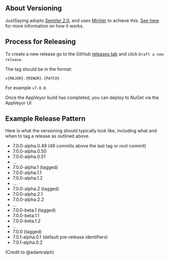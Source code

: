## About Versioning

JustSaying adopts [SemVer 2.0](https://semver.org/spec/v2.0.0.html), and uses [MinVer](https://github.com/adamralph/minver) to achieve this. [See here](https://github.com/adamralph/minver#how-it-works) for more information on how it works.

## Process for Releasing


To create a new release go to the GitHub [releases tab](https://github.com/justeat/JustSaying/releases) and click `Draft a new release`.

The tag should be in the format:

`v{MAJOR}.{MINOR}.{PATCH}`

For example `v7.0.0`.

Once the AppVeyor build has completed, you can deploy to NuGet via the AppVeyor UI.

## Example Release Pattern

Here is what the versioning should typically look like, including what and when to tag a release as outlined above.

- 7.0.0-alpha.0.49 (49 commits above the last tag or root commit)
- 7.0.0-alpha.0.50
- 7.0.0-alpha.0.51
- ...
- 7.0.0-alpha.1 (tagged)
- 7.0.0-alpha.1.1
- 7.0.0-alpha.1.2
- ...
- 7.0.0-alpha.2 (tagged)
- 7.0.0-alpha.2.1
- 7.0.0-alpha.2.2
- ...
- 7.0.0-beta.1 (tagged)
- 7.0.0-beta.1.1
- 7.0.0-beta.1.2
- ...
- 7.0.0 (tagged)
- 7.0.1-alpha.0.1 (default pre-release identifiers)
- 7.0.1-alpha.0.2

(Credit to @adamralph)
